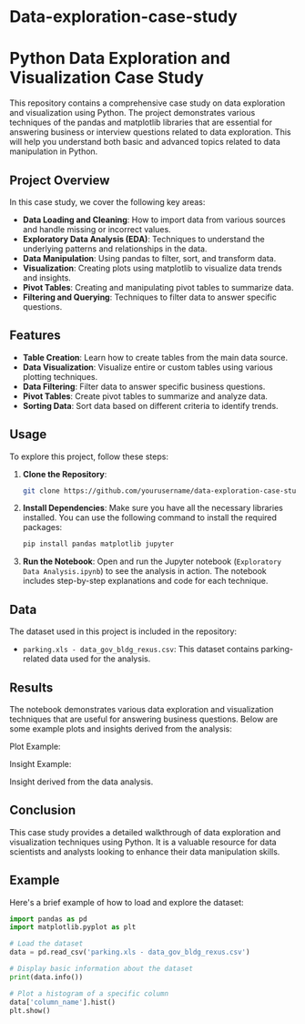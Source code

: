 # Data-exploration-case-study
# Python Data Exploration and Visualization Case Study

This repository contains a comprehensive case study on data exploration and visualization using Python. The project demonstrates various techniques of the pandas and matplotlib libraries that are essential for answering business or interview questions related to data exploration. This will help you understand both basic and advanced topics related to data manipulation in Python.

## Project Overview

In this case study, we cover the following key areas:

- **Data Loading and Cleaning**: How to import data from various sources and handle missing or incorrect values.
- **Exploratory Data Analysis (EDA)**: Techniques to understand the underlying patterns and relationships in the data.
- **Data Manipulation**: Using pandas to filter, sort, and transform data.
- **Visualization**: Creating plots using matplotlib to visualize data trends and insights.
- **Pivot Tables**: Creating and manipulating pivot tables to summarize data.
- **Filtering and Querying**: Techniques to filter data to answer specific questions.

## Features

- **Table Creation**: Learn how to create tables from the main data source.
- **Data Visualization**: Visualize entire or custom tables using various plotting techniques.
- **Data Filtering**: Filter data to answer specific business questions.
- **Pivot Tables**: Create pivot tables to summarize and analyze data.
- **Sorting Data**: Sort data based on different criteria to identify trends.

## Usage

To explore this project, follow these steps:

1. **Clone the Repository**:
    ```bash
    git clone https://github.com/yourusername/data-exploration-case-study.git
    ```

2. **Install Dependencies**:
    Make sure you have all the necessary libraries installed. You can use the following command to install the required packages:
    ```bash
    pip install pandas matplotlib jupyter
    ```

3. **Run the Notebook**:
    Open and run the Jupyter notebook (`Exploratory Data Analysis.ipynb`) to see the analysis in action. The notebook includes step-by-step explanations and code for each technique.

## Data

The dataset used in this project is included in the repository:
- `parking.xls - data_gov_bldg_rexus.csv`: This dataset contains parking-related data used for the analysis.
## Results
The notebook demonstrates various data exploration and visualization techniques that are useful for answering business questions. Below are some example plots and insights derived from the analysis:

Plot Example:

Insight Example:

Insight derived from the data analysis.

## Conclusion
This case study provides a detailed walkthrough of data exploration and visualization techniques using Python. It is a valuable resource for data scientists and analysts looking to enhance their data manipulation skills.


## Example

Here's a brief example of how to load and explore the dataset:

```python
import pandas as pd
import matplotlib.pyplot as plt

# Load the dataset
data = pd.read_csv('parking.xls - data_gov_bldg_rexus.csv')

# Display basic information about the dataset
print(data.info())

# Plot a histogram of a specific column
data['column_name'].hist()
plt.show()



